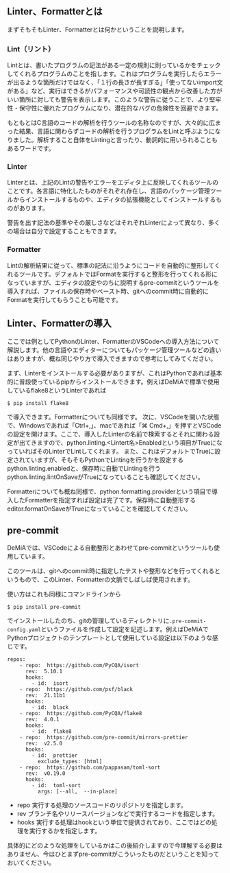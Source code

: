## Linter、Formatterとは

まずそもそもLinter、Formatterとは何かということを説明します。

### Lint（リント）
Lintとは、書いたプログラムの記法がある一定の規則に則っているかをチェックしてくれるプログラムのことを指します。これはプログラムを実行したらエラーが出るような箇所だけではなく、「１行の長さが長すぎる」「使ってないimport文がある」など、実行はできるがパフォーマンスや可読性の観点から改善した方がいい箇所に対しても警告を表示します。このような警告に従うことで、より堅牢性・保守性に優れたプログラムになり、潜在的なバグの危険性を回避できます。

もともとはC言語のコードの解析を行うツールの名称なのですが、大々的に広まった結果、言語に関わらずコードの解析を行うプログラムをLintと呼ぶようになりました。解析すること自体をLintingと言ったり、動詞的に用いられることもあるワードです。

### Linter
Linterとは、上記のLintの警告やエラーをエディタ上に反映してくれるツールのことです。各言語に特化したものがそれぞれ存在し、言語のパッケージ管理ツールからインストールするものや、エディタの拡張機能としてインストールするものがあります。

警告を出す記法の基準やその厳しさなどはそれぞれLinterによって異なり、多くの場合は自分で設定することもできます。

### Formatter
Lintの解析結果に従って、標準の記法に沿うようにコードを自動的に整形してくれるツールです。デフォルトではFormatを実行すると整形を行ってくれる形になっていますが、エディタの設定やのちに説明するpre-commitというツールを導入すれば、ファイルの保存時やペースト時、gitへのcommit時に自動的にFormatを実行してもらうことも可能です。

## Linter、Formatterの導入

ここでは例としてPythonのLinter、FormatterのVSCodeへの導入方法について解説します。他の言語やエディターについてもパッケージ管理ツールなどの違いはありますが、概ね同じやり方で導入できますので参考にしてみてください。

まず、Linterをインストールする必要がありますが、これはPythonであれば基本的に普段使っているpipからインストールできます。例えばDeMiAで標準で使用しているflake8というLinterであれば
```
$ pip install flake8
```
で導入できます。Formatterについても同様です。
次に、VSCodeを開いた状態で、Windowsであれば「Ctrl+,」、macであれば「⌘ Cmd+,」を押すとVSCodeの設定を開けます。ここで、導入したLinterの名前で検索するとそれに関わる設定が出てきますので、python.linting.<Lintert名>Enabledという項目がTrueになっていればそのLinterでLintしてくれます。
また、これはデフォルトでTrueに設定されていますが、そもそもPythonでLintingを行うかを設定するpython.linting.enabledと、保存時に自動でLintingを行うpython.linting.lintOnSaveがTrueになっていることも確認してください。

Formatterについても概ね同様で、python.formatting.providerという項目で導入したFormatterを指定すれば設定は完了です。保存時に自動整形するeditor.formatOnSaveがTrueになっていることを確認してください。

## pre-commit

DeMiAでは、VSCodeによる自動整形とあわせてpre-commitというツールも使用しています。

このツールは、gitへのcommit時に指定したテストや整形などを行ってくれるというもので、このLinter、Formatterの文脈でしばしば使用されます。

使い方はこれも同様にコマンドラインから
```
$ pip install pre-commit
```
でインストールしたのち、gitの管理しているディレクトリに`.pre-commit-config.yaml`というファイルを作成して設定を記述します。例えばDeMiAでPythonプロジェクトのテンプレートとして使用している設定は以下のような感じです。

```
repos:
	- repo:  https://github.com/PyCQA/isort
	  rev:  5.10.1
	  hooks:
		- id:  isort
	- repo:  https://github.com/psf/black
	  rev:  21.11b1
	  hooks:
		- id:  black
	- repo:  https://github.com/PyCQA/flake8
	  rev:  4.0.1
	  hooks:
		- id:  flake8
	- repo:  https://github.com/pre-commit/mirrors-prettier
	  rev:  v2.5.0
	  hooks:
		- id:  prettier
	      exclude_types: [html]
	- repo:  https://github.com/pappasam/toml-sort
	  rev:  v0.19.0
	  hooks:
		- id:  toml-sort
		  args: [--all,  --in-place]
```

- repo
実行する処理のソースコードのリポジトリを指定します。
- rev
ブランチ名やリリースバージョンなどで実行するコードを指定します。
- hooks
実行する処理はhookという単位で提供されており、ここではどの処理を実行するかを指定します。

具体的にどのような処理をしているかはこの後紹介しますので今理解する必要はありません、今はひとまずpre-commitがこういったものだということを知っておいてください。

